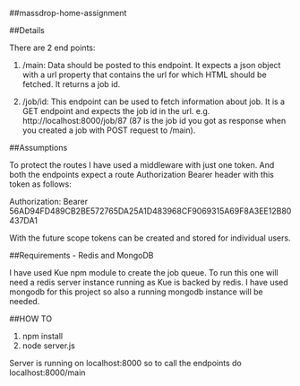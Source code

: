 ##massdrop-home-assignment

##Details

There are 2 end points:

1. /main: Data should be posted to this endpoint. It expects a json object with a url property that contains the url for which HTML should be fetched. It returns a job id.

2. /job/id: This endpoint can be used to fetch information about job. It is a GET endpoint and expects the job id in the url. e.g. http://localhost:8000/job/87 (87 is the job id you got as response when you created a job with POST request to /main).

##Assumptions

To protect the routes I have used a middleware with just one token. And both the endpoints expect a route Authorization Bearer header with this token as follows:

Authorization: Bearer 56AD94FD489CB2BE572765DA25A1D483968CF9069315A69F8A3EE12B80437DA1

With the future scope tokens can be created and stored for individual users.

##Requirements - Redis and MongoDB

I have used Kue npm module to create the job queue. To run this one will need a redis server instance running as Kue is backed by redis. I have used mongodb for this project so also a running mongodb instance will be needed. 

##HOW TO

1. npm install
2. node server.js

Server is running on localhost:8000 so to call the endpoints do localhost:8000/main

